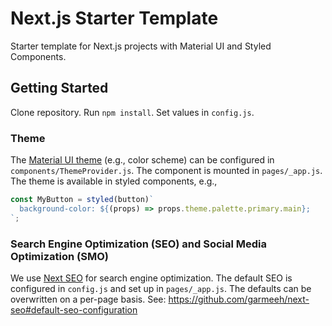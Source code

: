 # Next.js Starter Template

Starter template for Next.js projects with Material UI and Styled Components.

## Getting Started

Clone repository. Run `npm install`. Set values in `config.js`.

### Theme

The [Material UI theme](https://material-ui.com/customization/theming/) (e.g., color scheme) can be configured in `components/ThemeProvider.js`. The component is mounted in `pages/_app.js`. The theme is available in styled components, e.g.,

```js
const MyButton = styled(button)`
  background-color: ${(props) => props.theme.palette.primary.main};
`;
```

### Search Engine Optimization (SEO) and Social Media Optimization (SMO)

We use [Next SEO](https://github.com/garmeeh/next-seo) for search engine optimization. The default SEO is configured in `config.js` and set up in `pages/_app.js`. The defaults can be overwritten on a per-page basis. See: https://github.com/garmeeh/next-seo#default-seo-configuration
